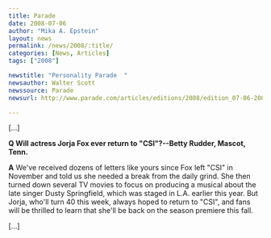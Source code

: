 ```yaml
---
title: Parade
date: 2008-07-06
author: "Mika A. Epstein"
layout: news
permalink: /news/2008/:title/
categories: [News, Articles]
tags: ["2008"]

newstitle: "Personality Parade  "
newsauthor: Walter Scott
newssource: Parade
newsurl: http://www.parade.com/articles/editions/2008/edition_07-06-2008/Personality_Parade

---
```


[...]

**Q Will actress Jorja Fox ever return to "CSI"?--Betty Rudder, Mascot, Tenn.**

**A** We've received dozens of letters like yours since Fox left "CSI" in November and told us she needed a break from the daily grind. She then turned down several TV movies to focus on producing a musical about the late singer Dusty Springfield, which was staged in L.A. earlier this year. But Jorja, who'll turn 40 this week, always hoped to return to "CSI", and fans will be thrilled to learn that she'll be back on the season premiere this fall.

[...]

